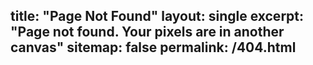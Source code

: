 title: "Page Not Found"
layout: single
excerpt: "Page not found. Your pixels are in another canvas"
sitemap: false
permalink: /404.html
---
